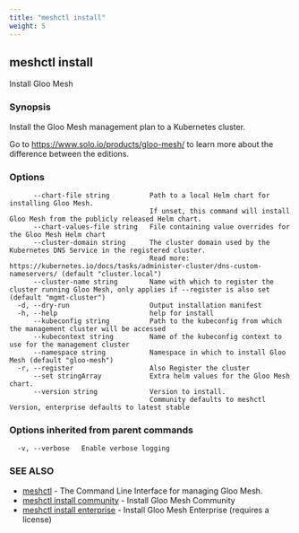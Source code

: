 ```yaml
---
title: "meshctl install"
weight: 5
---
```

## meshctl install

Install Gloo Mesh

### Synopsis

Install the Gloo Mesh management plan to a Kubernetes cluster.

Go to https://www.solo.io/products/gloo-mesh/ to learn more about the
difference between the editions.


### Options

```
      --chart-file string          Path to a local Helm chart for installing Gloo Mesh.
                                   If unset, this command will install Gloo Mesh from the publicly released Helm chart.
      --chart-values-file string   File containing value overrides for the Gloo Mesh Helm chart
      --cluster-domain string      The cluster domain used by the Kubernetes DNS Service in the registered cluster. 
                                   Read more: https://kubernetes.io/docs/tasks/administer-cluster/dns-custom-nameservers/ (default "cluster.local")
      --cluster-name string        Name with which to register the cluster running Gloo Mesh, only applies if --register is also set (default "mgmt-cluster")
  -d, --dry-run                    Output installation manifest
  -h, --help                       help for install
      --kubeconfig string          Path to the kubeconfig from which the management cluster will be accessed
      --kubecontext string         Name of the kubeconfig context to use for the management cluster
      --namespace string           Namespace in which to install Gloo Mesh (default "gloo-mesh")
  -r, --register                   Also Register the cluster
      --set stringArray            Extra helm values for the Gloo Mesh chart.
      --version string             Version to install.
                                   Community defaults to meshctl Version, enterprise defaults to latest stable
```

### Options inherited from parent commands

```
  -v, --verbose   Enable verbose logging
```

### SEE ALSO

* [meshctl](../meshctl)	 - The Command Line Interface for managing Gloo Mesh.
* [meshctl install community](../meshctl_install_community)	 - Install Gloo Mesh Community
* [meshctl install enterprise](../meshctl_install_enterprise)	 - Install Gloo Mesh Enterprise (requires a license)

